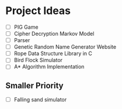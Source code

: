 # Project Ideas

- [ ] PIG Game
- [ ] Cipher Decryption Markov Model 
- [ ] Parser 
- [ ] Genetic Random Name Generator Website 
- [ ] Rope Data Structure Library in C
- [ ] Bird Flock Simulator
- [ ] A* Algorithm Implementation

## Smaller Priority
- [ ] Falling sand simulator


